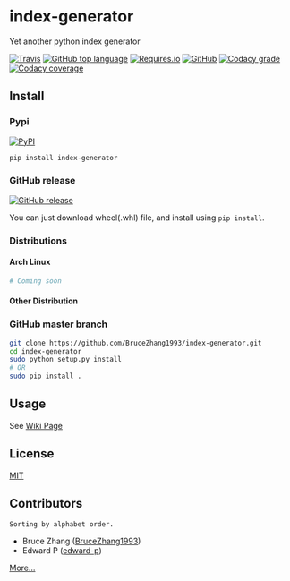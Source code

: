 # index-generator

Yet another python index generator

[![Travis](https://img.shields.io/travis/BruceZhang1993/index-generator.svg?style=for-the-badge)](https://travis-ci.org/BruceZhang1993/index-generator)
[![GitHub top language](https://img.shields.io/github/languages/top/BruceZhang1993/index-generator.svg?style=for-the-badge)](https://github.com/BruceZhang1993/index-generator)
[![Requires.io](https://img.shields.io/requires/github/BruceZhang1993/index-generator.svg?style=for-the-badge)](https://requires.io/github/BruceZhang1993/index-generator/requirements/?branch=master)
[![GitHub](https://img.shields.io/github/license/BruceZhang1993/index-generator.svg?style=for-the-badge)](https://github.com/BruceZhang1993/index-generator/blob/master/LICENSE)
[![Codacy grade](https://img.shields.io/codacy/grade/3aef89bd80514ba0a2e353aefac47ebe.svg?style=for-the-badge)](https://app.codacy.com/project/BruceZhang1993/index-genera)
[![Codacy coverage](https://img.shields.io/codacy/coverage/3aef89bd80514ba0a2e353aefac47ebe.svg?style=for-the-badge)](https://app.codacy.com/project/BruceZhang1993/index-genera)

## Install

### Pypi

[![PyPI](https://img.shields.io/pypi/v/index-generator.svg?style=for-the-badge)](https://pypi.org/project/index-generator)

```bash
pip install index-generator
```

### GitHub release

[![GitHub release](https://img.shields.io/github/release/BruceZhang1993/index-generator.svg?style=for-the-badge)](https://github.com/BruceZhang1993/index-generator/releases)

You can just download wheel(.whl) file, and install using `pip install`.

### Distributions

#### Arch Linux

```bash
# Coming soon
```

#### Other Distribution

### GitHub master branch

```bash
git clone https://github.com/BruceZhang1993/index-generator.git
cd index-generator
sudo python setup.py install
# OR
sudo pip install .
```

## Usage

See [Wiki Page](https://github.com/BruceZhang1993/index-generator/wiki)

## License

[MIT](https://github.com/BruceZhang1993/index-generator/blob/master/LICENSE)

## Contributors

    Sorting by alphabet order. 

- Bruce Zhang ([BruceZhang1993](https://github.com/BruceZhang1993))
- Edward P ([edward-p](https://github.com/edward-p))

[More...](https://github.com/BruceZhang1993/index-generator/graphs/contributors)
